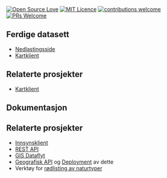 [![Open Source Love](https://badges.frapsoft.com/os/v2/open-source.svg?v=103)](https://github.com/ellerbrock/open-source-badges/)
[![MIT Licence](https://badges.frapsoft.com/os/mit/mit.svg?v=103)](https://opensource.org/licenses/mit-license.php)
[![contributions welcome](https://camo.githubusercontent.com/926d8ca67df15de5bd1abac234c0603d94f66c00/68747470733a2f2f696d672e736869656c64732e696f2f62616467652f636f6e747269627574696f6e732d77656c636f6d652d627269676874677265656e2e7376673f7374796c653d666c6174)](https://github.com/Artsdatabanken/grunnkart-dataflyt/issues)
[![PRs Welcome](https://img.shields.io/badge/PRs-welcome-brightgreen.svg)](CONTRIBUTING.md#pull-requests)

## Ferdige datasett

* [Nedlastingsside](http://it-webadbtest01.it.ntnu.no/data/)
* [Kartklient](http://grunnkart.firebaseapp.com)

## Relaterte prosjekter

* [Kartklient](https://github.com/artsdatabanken/ratatouille)

## Dokumentasjon

## Relaterte prosjekter

* [Innsynsklient](https://github.com/artsdatabanken/ratatouille)
* [REST API](https://github.com/Artsdatabanken/ogapi)
* [GIS Dataflyt](https://github.com/artsdatabanken/grunnkart-dataflyt)
* [Geografisk API](https://github.com/Artsdatabanken/rasterQ) og [Deployment](https://github.com/Artsdatabanken/rasterUploader) av dette
* Verktøy for [rødlisting av naturtyper](https://github.com/Artsdatabanken/natty)
